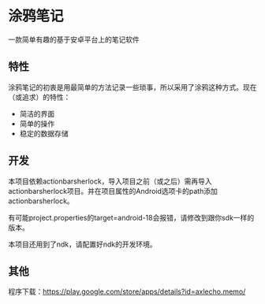 涂鸦笔记
====

一款简单有趣的基于安卓平台上的笔记软件

特性
----
涂鸦笔记的初衷是用最简单的方法记录一些琐事，所以采用了涂鸦这种方式。现在（或追求）的特性：

* 简洁的界面
* 简单的操作
* 稳定的数据存储

开发
---
本项目依赖actionbarsherlock，导入项目之前（或之后）需再导入actionbarsherlock项目。并在项目属性的Android选项卡的path添加actionbarsherlock。  

有可能project.properties的target=android-18会报错，请修改到跟你sdk一样的版本。

本项目还用到了ndk，请配置好ndk的开发环境。


其他
---
程序下载：<https://play.google.com/store/apps/details?id=axlecho.memo/>  

